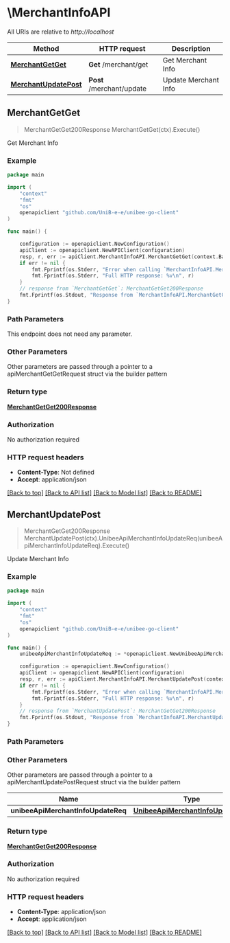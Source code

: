 # \MerchantInfoAPI

All URIs are relative to *http://localhost*

Method | HTTP request | Description
------------- | ------------- | -------------
[**MerchantGetGet**](MerchantInfoAPI.md#MerchantGetGet) | **Get** /merchant/get | Get Merchant Info
[**MerchantUpdatePost**](MerchantInfoAPI.md#MerchantUpdatePost) | **Post** /merchant/update | Update Merchant Info



## MerchantGetGet

> MerchantGetGet200Response MerchantGetGet(ctx).Execute()

Get Merchant Info

### Example

```go
package main

import (
	"context"
	"fmt"
	"os"
	openapiclient "github.com/UniB-e-e/unibee-go-client"
)

func main() {

	configuration := openapiclient.NewConfiguration()
	apiClient := openapiclient.NewAPIClient(configuration)
	resp, r, err := apiClient.MerchantInfoAPI.MerchantGetGet(context.Background()).Execute()
	if err != nil {
		fmt.Fprintf(os.Stderr, "Error when calling `MerchantInfoAPI.MerchantGetGet``: %v\n", err)
		fmt.Fprintf(os.Stderr, "Full HTTP response: %v\n", r)
	}
	// response from `MerchantGetGet`: MerchantGetGet200Response
	fmt.Fprintf(os.Stdout, "Response from `MerchantInfoAPI.MerchantGetGet`: %v\n", resp)
}
```

### Path Parameters

This endpoint does not need any parameter.

### Other Parameters

Other parameters are passed through a pointer to a apiMerchantGetGetRequest struct via the builder pattern


### Return type

[**MerchantGetGet200Response**](MerchantGetGet200Response.md)

### Authorization

No authorization required

### HTTP request headers

- **Content-Type**: Not defined
- **Accept**: application/json

[[Back to top]](#) [[Back to API list]](../README.md#documentation-for-api-endpoints)
[[Back to Model list]](../README.md#documentation-for-models)
[[Back to README]](../README.md)


## MerchantUpdatePost

> MerchantGetGet200Response MerchantUpdatePost(ctx).UnibeeApiMerchantInfoUpdateReq(unibeeApiMerchantInfoUpdateReq).Execute()

Update Merchant Info

### Example

```go
package main

import (
	"context"
	"fmt"
	"os"
	openapiclient "github.com/UniB-e-e/unibee-go-client"
)

func main() {
	unibeeApiMerchantInfoUpdateReq := *openapiclient.NewUnibeeApiMerchantInfoUpdateReq() // UnibeeApiMerchantInfoUpdateReq | 

	configuration := openapiclient.NewConfiguration()
	apiClient := openapiclient.NewAPIClient(configuration)
	resp, r, err := apiClient.MerchantInfoAPI.MerchantUpdatePost(context.Background()).UnibeeApiMerchantInfoUpdateReq(unibeeApiMerchantInfoUpdateReq).Execute()
	if err != nil {
		fmt.Fprintf(os.Stderr, "Error when calling `MerchantInfoAPI.MerchantUpdatePost``: %v\n", err)
		fmt.Fprintf(os.Stderr, "Full HTTP response: %v\n", r)
	}
	// response from `MerchantUpdatePost`: MerchantGetGet200Response
	fmt.Fprintf(os.Stdout, "Response from `MerchantInfoAPI.MerchantUpdatePost`: %v\n", resp)
}
```

### Path Parameters



### Other Parameters

Other parameters are passed through a pointer to a apiMerchantUpdatePostRequest struct via the builder pattern


Name | Type | Description  | Notes
------------- | ------------- | ------------- | -------------
 **unibeeApiMerchantInfoUpdateReq** | [**UnibeeApiMerchantInfoUpdateReq**](UnibeeApiMerchantInfoUpdateReq.md) |  | 

### Return type

[**MerchantGetGet200Response**](MerchantGetGet200Response.md)

### Authorization

No authorization required

### HTTP request headers

- **Content-Type**: application/json
- **Accept**: application/json

[[Back to top]](#) [[Back to API list]](../README.md#documentation-for-api-endpoints)
[[Back to Model list]](../README.md#documentation-for-models)
[[Back to README]](../README.md)

